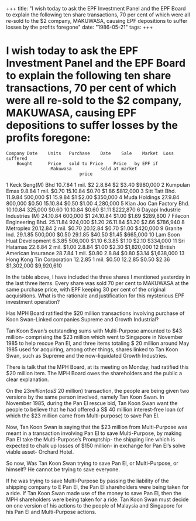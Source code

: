 +++ 
title: "I wish today to ask the EPF Investment Panel and the EPF Board to explain the following ten share transactions, 70 per cent of which were all re-sold to the $2 company, MAKUWASA, causing EPF depositions to suffer losses by the profits foregone"
date: "1986-05-21"
tags:
+++

# I wish today to ask the EPF Investment Panel and the EPF Board to explain the following ten share transactions, 70 per cent of which were all re-sold to the $2 company, MAKUWASA, causing EPF depositions to suffer losses by the profits foregone:

	Company	Date 	Units 	Purchase 	Date 	Sale 	Market	Loss suffered
		Bought		Price	sold to	Price	 Price	 by EPF if 
					 Makuwasa			sold at market 
								price
								
1	Keck Seng(M) Bhd	10.7.84	1 mil.	$2 	2.8.84	$2 	$3.40 	$980,000 
2	Kumpulan Emas	9.8.84	1 mil.	$0.70 	15.10.84	$0.70 	$1.86 	$812,000 
3	Sitt Tatt Bhd.	11.9.84	500,000	$1 	15.9.84	$1 	$2.00 	$350,000 
4	Muda Holdings	27.9.84	800,000	$0.50 	15.10.84	$0.50 	$1.00 	4,280,000
5	Kian Joo Can Factory Bhd.	10.10.84	325,000	$0.60 	10.10.84	$0.60 	$1.11 	$222,870 
6	Dayapi Industrie Industries (M)	24.10.84	600,000	$1 	24.10.84	$1.00 	$1.69 	$289,800 
7	Filecon Engineering Bhd.	25.11.84	924,000	$1.20 	26.11.84	$1.20 	$2.66 	$786,940 
8	Metroplex	20.12.84	2 mil.	$0.70 	20.12.84	$0.70 	$1.00 	$420,000 
9	Granite Ind.	29.1.85	500,000	$0.50 	29.1.85	$40.50 	$1.45 	$665,000 
10	Lam Soon Huat Development	6.3.85	506,000	$1.10 	6.3.85	$1.10 	$2.10 	$334,000 
11	Sri Hatamas	22.6.84	2 mil.	$1.00 	2.8.84	$1.00 	$2.30 	$1,820,000 
12	British American Insurance	28.7.84	1 mil.	$0.80 	2.8.84	$0.80 	$3.14 	$1,638,000 
13	Hong Kong Tin Corporation	12.2.85	1 mil.	$0.50 	12.2.85	$0.50 	$2.36 	$1,302,000 
								$9,920,610 

In the table above, I have included the three shares I mentioned yesterday in the last three items. Every share was sold 70 per cent to MAKUWASA at the same purchase price, with EPF keeping 30 per cent of the original acquisitions. What is the rationale and justification for this mysterious EPF investment operation?

Has MPH Board ratified the $20 million transactions involving purchase of Koon Swan-Linked companies Supreme and Growth Industrial?

Tan Koon Swan’s outstanding sums with Multi-Purpose amounted to $43 million- comprising the $23 million which went to Singapore in November 1985 to help rescue Pan El, and three items totaling $ 20 million around May 1985 used for acquiring, among other things, shares linked to Tan Koon Swan, such as Supreme and the now-liquidated Growth Industries.

There is talk that the MPH Board, at its meeting on Monday, had ratified this $20 million item. The MPH Board owes the shareholders and the public a clear explanation.

On the $23 million (os S$ 20 million) transaction, the people are being given two versions by the same person involved, namely Tan Koon Swan. In November 1985, during the Pan El rescue bid, Tan Koon Swan want the people to believe that he had offered a S$ 40 million interest-free loan (of which the $23 million came from Multi-purpose) to save Pan El.

Now, Tan Koon Swan is saying that the $23 million from Multi-Purpose was meant in a transaction involving Pan El to save Multi-Purpose, by making Pan El take the Multi-Purpose’s Promptship- the shipping line which is expected to chalk up losses of $150 million- in exchange for Pan El’s solve viable asset- Orchard Hotel.

So now, Was Tan Koon Swan trying to save Pan El, or Multi-Purpose, or himself? He cannot be trying to save everyone.

If he was trying to save Multi-Purpose by passing the liability of the shipping company to E Pan El, the Pan El shareholders were being taken for a ride. If Tan Koon Swan made use of the money to save Pan El, then the MPH shareholders were being taken for a ride.
Tan Koon Swan must decide on one version of his actions to the people of Malaysia and Singapore for his Pan El and Multi-Purpose actions.
 
